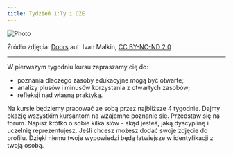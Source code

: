 ```yaml
---
title: Tydzień 1:Ty i OZE
---
```


![Photo][1]

Źródło zdjęcia: [Doors][2] aut. Ivan Malkin, [CC BY-NC-ND 2.0][3]


----------




W pierwszym tygodniu kursu zapraszamy cię do:

 - poznania dlaczego zasoby edukacyjne mogą być otwarte;
 - analizy plusów i minusów korzystania z otwartych zasobów;
 - refleksji nad własną praktyką.

Na kursie będziemy pracować ze sobą przez najbliższe 4 tygodnie. Dajmy okazję wszystkim kursantom na wzajemne poznanie się. Przedstaw się na forum. Napisz krótko o sobie kilka słów - skąd jesteś, jaką dyscyplinę i uczelnię reprezentujesz. Jeśli chcesz możesz dodać swoje zdjęcie do profilu. Dzięki niemu twoje wypowiedzi będą łatwiejsze w identyfikacji z twoją osobą. 

  [1]: http://s23.postimg.org/4ke4o980r/5201616336_54c5754b3c.jpg
  [2]: https://www.flickr.com/photos/newjon/5201616336/
  [3]: https://creativecommons.org/licenses/by-nc-nd/2.0/

